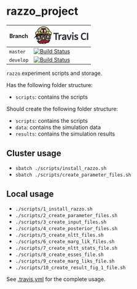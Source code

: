 # razzo_project

Branch|[![Travis CI logo](pics/TravisCI.png)](https://travis-ci.org)
---|---
`master`|[![Build Status](https://travis-ci.org/richelbilderbeek/razzo_project.svg?branch=master)](https://travis-ci.org/richelbilderbeek/razzo_project)
`develop`|[![Build Status](https://travis-ci.org/richelbilderbeek/razzo_project.svg?branch=develop)](https://travis-ci.org/richelbilderbeek/razzo_project)

`razzo` experiment scripts and storage.

Has the following folder structure:

 * `scripts`: contains the scripts

Should create the following folder structure:

 * `scripts`: contains the scripts
 * `data`: contains the simulation data
 * `results`: contains the simulation results

## Cluster usage

 * `sbatch ./scripts/install_razzo.sh`
 * `sbatch ./scripts/create_parameter_files.sh`

## Local usage

 * `./scripts/1_install_razzo.sh`
 * `./scripts/2_create_parameter_files.sh`
 * `./scripts/3_create_input_files.sh`
 * `./scripts/4_create_posterior_files.sh`
 * `./scripts/5_create_nltt_files.sh`
 * `./scripts/6_create_marg_lik_files.sh`
 * `./scripts/7_create_nltt_stats_file.sh`
 * `./scripts/8_create_esses_file.sh`
 * `./scripts/9_create_marg_liks_file.sh`
 * `./scripts/10_create_result_fig_1_file.sh`

See [.travis.yml](.travis.yml) for the complete usage.